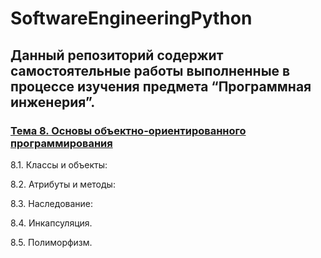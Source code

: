 # SoftwareEngineeringPython

## Данный репозиторий содержит самостоятельные работы выполненные в процессе изучения предмета “Программная инженерия”.

### [Тема 8. Основы объектно-ориентированного программирования](Tema_8.md)
8.1. Классы и объекты:

8.2. Атрибуты и методы:

8.3. Наследование:

8.4. Инкапсуляция.

8.5. Полиморфизм.
